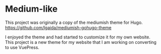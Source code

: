 # Medium-like

This project was originally a copy of the mediumish theme for Hugo.  
https://github.com/lgaida/mediumish-gohugo-theme

I enjoyed the theme and had started to customize it for my own website. This project is a new theme for my website that I am working on converting to use VuePress.
